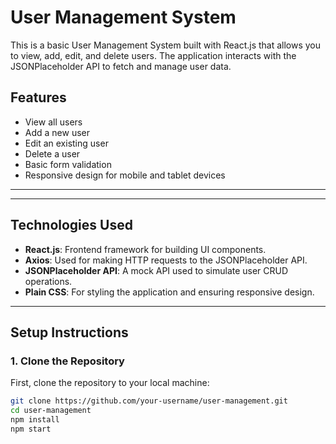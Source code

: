 # **User Management System**

This is a basic User Management System built with React.js that allows you to view, add, edit, and delete users. The application interacts with the JSONPlaceholder API to fetch and manage user data.

## **Features**
- View all users
- Add a new user
- Edit an existing user
- Delete a user
- Basic form validation
- Responsive design for mobile and tablet devices

---

---

## **Technologies Used**
- **React.js**: Frontend framework for building UI components.
- **Axios**: Used for making HTTP requests to the JSONPlaceholder API.
- **JSONPlaceholder API**: A mock API used to simulate user CRUD operations.
- **Plain CSS**: For styling the application and ensuring responsive design.

---

## **Setup Instructions**

### **1. Clone the Repository**
First, clone the repository to your local machine:
```bash
git clone https://github.com/your-username/user-management.git
cd user-management
npm install
npm start
